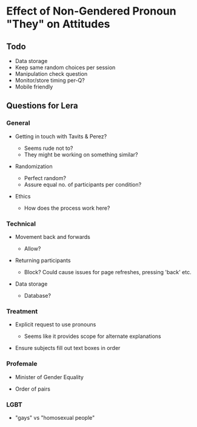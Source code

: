 # Effect of Non-Gendered Pronoun "They" on Attitudes

## Todo

- Data storage
- Keep same random choices per session
- Manipulation check question
- Monitor/store timing per-Q?
- Mobile friendly

## Questions for Lera

### General

- Getting in touch with Tavits & Perez?
    - Seems rude not to?
    - They might be working on something similar?

- Randomization
    - Perfect random?
    - Assure equal no. of participants per condition?

- Ethics
    - How does the process work here?

### Technical

- Movement back and forwards
    - Allow?

- Returning participants
    - Block? Could cause issues for page refreshes, pressing 'back' etc.

- Data storage
    - Database?

### Treatment

- Explicit request to use pronouns
    - Seems like it provides scope for alternate explanations

- Ensure subjects fill out text boxes in order

### Profemale

- Minister of Gender Equality

- Order of pairs

### LGBT

- "gays" vs "homosexual people"



